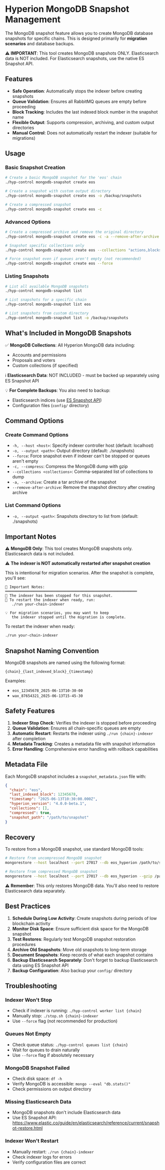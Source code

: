 # Hyperion MongoDB Snapshot Management

The MongoDB snapshot feature allows you to create MongoDB database snapshots for specific chains. This is designed primarily for **migration scenarios** and database backups.

⚠️ **IMPORTANT**: This tool creates MongoDB snapshots ONLY. Elasticsearch data is NOT included. For Elasticsearch snapshots, use the native ES Snapshot API.

## Features

- **Safe Operation**: Automatically stops the indexer before creating snapshots
- **Queue Validation**: Ensures all RabbitMQ queues are empty before proceeding
- **Block Tracking**: Includes the last indexed block number in the snapshot name
- **Flexible Output**: Supports compression, archiving, and custom output directories
- **Manual Control**: Does not automatically restart the indexer (suitable for migrations)

## Usage

### Basic Snapshot Creation

```bash
# Create a basic MongoDB snapshot for the 'eos' chain
./hyp-control mongodb-snapshot create eos

# Create a snapshot with custom output directory
./hyp-control mongodb-snapshot create eos -o /backup/snapshots

# Create a compressed snapshot
./hyp-control mongodb-snapshot create eos -c
```

### Advanced Options

```bash
# Create a compressed archive and remove the original directory
./hyp-control mongodb-snapshot create eos -c -a --remove-after-archive

# Snapshot specific collections only
./hyp-control mongodb-snapshot create eos --collections "actions,blocks,deltas"

# Force snapshot even if queues aren't empty (not recommended)
./hyp-control mongodb-snapshot create eos --force
```

### Listing Snapshots

```bash
# List all available MongoDB snapshots
./hyp-control mongodb-snapshot list

# List snapshots for a specific chain
./hyp-control mongodb-snapshot list eos

# List snapshots from custom directory
./hyp-control mongodb-snapshot list -o /backup/snapshots
```

## What's Included in MongoDB Snapshots

✅ **MongoDB Collections**: All Hyperion MongoDB data including:
- Accounts and permissions
- Proposals and voters  
- Custom collections (if specified)

ℹ️ **Elasticsearch Data**: NOT INCLUDED - must be backed up separately using ES Snapshot API

💡 **For Complete Backups**: You also need to backup:
- Elasticsearch indices (use [ES Snapshot API](https://www.elastic.co/guide/en/elasticsearch/reference/current/snapshot-restore.html))
- Configuration files (`config/` directory)

## Command Options

### Create Command Options

- `-h, --host <host>`: Specify indexer controller host (default: localhost)
- `-o, --output <path>`: Output directory (default: ./snapshots)
- `--force`: Force snapshot even if indexer can't be stopped or queues aren't empty
- `-c, --compress`: Compress the MongoDB dump with gzip
- `--collections <collections>`: Comma-separated list of collections to dump
- `-a, --archive`: Create a tar archive of the snapshot
- `--remove-after-archive`: Remove the snapshot directory after creating archive

### List Command Options

- `-o, --output <path>`: Snapshots directory to list from (default: ./snapshots)

## Important Notes

⚠️ **MongoDB Only**: This tool creates MongoDB snapshots only. Elasticsearch data is not included.

⚠️ **The indexer is NOT automatically restarted after snapshot creation**

This is intentional for migration scenarios. After the snapshot is complete, you'll see:

```
📝 Important Notes:
════════════════════════════════════════════════════════════
🛑 The indexer has been stopped for this snapshot.
🔄 To restart the indexer when ready, run:
   ./run your-chain-indexer

💡 For migration scenarios, you may want to keep
   the indexer stopped until the migration is complete.
```

To restart the indexer when ready:
```bash
./run your-chain-indexer
```

## Snapshot Naming Convention

MongoDB snapshots are named using the following format:
```
{chain}_{last_indexed_block}_{timestamp}
```

Examples:
- `eos_12345678_2025-06-13T10-30-00`
- `wax_87654321_2025-06-13T15-45-30`

## Safety Features

1. **Indexer Stop Check**: Verifies the indexer is stopped before proceeding
2. **Queue Validation**: Ensures all chain-specific queues are empty
3. **Automatic Restart**: Restarts the indexer using `./run {chain}-indexer` after completion
4. **Metadata Tracking**: Creates a metadata file with snapshot information
5. **Error Handling**: Comprehensive error handling with rollback capabilities

## Metadata File

Each MongoDB snapshot includes a `snapshot_metadata.json` file with:

```json
{
  "chain": "eos",
  "last_indexed_block": 12345678,
  "timestamp": "2025-06-13T10:30:00.000Z",
  "hyperion_version": "4.0.0-beta.1",
  "collections": [],
  "compressed": true,
  "snapshot_path": "/path/to/snapshot"
}
```

## Recovery

To restore from a MongoDB snapshot, use standard MongoDB tools:

```bash
# Restore from uncompressed MongoDB snapshot
mongorestore --host localhost --port 27017 --db eos_hyperion /path/to/snapshot/eos_hyperion

# Restore from compressed MongoDB snapshot
mongorestore --host localhost --port 27017 --db eos_hyperion --gzip /path/to/snapshot/eos_hyperion
```

⚠️ **Remember**: This only restores MongoDB data. You'll also need to restore Elasticsearch data separately.

## Best Practices

1. **Schedule During Low Activity**: Create snapshots during periods of low blockchain activity
2. **Monitor Disk Space**: Ensure sufficient disk space for the MongoDB snapshot
3. **Test Restores**: Regularly test MongoDB snapshot restoration procedures
4. **Archive Old Snapshots**: Move old snapshots to long-term storage
5. **Document Snapshots**: Keep records of what each snapshot contains
6. **Backup Elasticsearch Separately**: Don't forget to backup Elasticsearch data using ES Snapshot API
7. **Backup Configuration**: Also backup your `config/` directory

## Troubleshooting

### Indexer Won't Stop
- Check if indexer is running: `./hyp-control worker list {chain}`
- Manually stop: `./stop.sh {chain}-indexer`
- Use `--force` flag (not recommended for production)

### Queues Not Empty
- Check queue status: `./hyp-control queues list {chain}`
- Wait for queues to drain naturally
- Use `--force` flag if absolutely necessary

### MongoDB Snapshot Failed
- Check disk space: `df -h`
- Verify MongoDB is accessible: `mongo --eval "db.stats()"`
- Check permissions on output directory

### Missing Elasticsearch Data
- MongoDB snapshots don't include Elasticsearch data
- Use ES Snapshot API: https://www.elastic.co/guide/en/elasticsearch/reference/current/snapshot-restore.html

### Indexer Won't Restart
- Manually restart: `./run {chain}-indexer`
- Check indexer logs for errors
- Verify configuration files are correct
